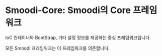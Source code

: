 # Smoodi-Core: Smoodi의 Core 프레임워크

IoC 컨테이너와 BootStrap, 기타 설정 정보를 제공하는 중심 프레임워크입니다.

모든 Smoodi 프레임워크는 이 프레임워크를 의존합니다.
